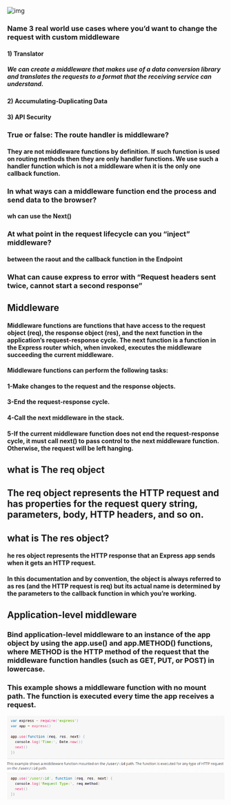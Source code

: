 ![img](https://bs-uploads.toptal.io/blackfish-uploads/blog/post/seo/og_image_file/og_image/15921/secure-rest-api-in-nodejs-18f43b3033c239da5d2525cfd9fdc98f.png)

### Name 3 real world use cases where you’d want to change the request with custom middleware

#### 1) Translator

##### We can create a middleware that makes use of a data conversion library and translates the requests to a format that the receiving service can understand.

#### 2) Accumulating-Duplicating Data

#### 3) API Security

### True or false: The route handler is middleware?

#### They are not middleware functions by definition. If such function is used on routing methods then they are only handler functions. We use such a handler function which is not a middleware when it is the only one callback function.

### In what ways can a middleware function end the process and send data to the browser?

#### wh can use the Next()

### At what point in the request lifecycle can you “inject” middleware?

#### between the raout and the callback function in the Endpoint

### What can cause express to error with “Request headers sent twice, cannot start a second response”

## Middleware

#### Middleware functions are functions that have access to the request object (req), the response object (res), and the next function in the application’s request-response cycle. The next function is a function in the Express router which, when invoked, executes the middleware succeeding the current middleware.

#### Middleware functions can perform the following tasks:

#### 1-Make changes to the request and the response objects.

#### 3-End the request-response cycle.

#### 4-Call the next middleware in the stack.

#### 5-If the current middleware function does not end the request-response cycle, it must call next() to pass control to the next middleware function. Otherwise, the request will be left hanging.

## what is The req object

## The req object represents the HTTP request and has properties for the request query string, parameters, body, HTTP headers, and so on.

## what is The res object?

#### he res object represents the HTTP response that an Express app sends when it gets an HTTP request.

#### In this documentation and by convention, the object is always referred to as res (and the HTTP request is req) but its actual name is determined by the parameters to the callback function in which you’re working.

## Application-level middleware

### Bind application-level middleware to an instance of the app object by using the app.use() and app.METHOD() functions, where METHOD is the HTTP method of the request that the middleware function handles (such as GET, PUT, or POST) in lowercase.

### This example shows a middleware function with no mount path. The function is executed every time the app receives a request.

![img](img/mid.png)
